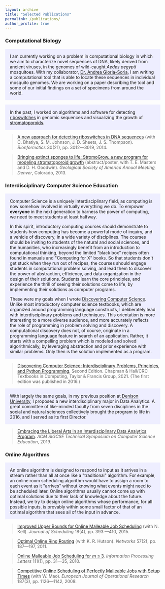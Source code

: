 ```yaml
---
layout: archive
title: "Selected Publications"
permalink: /publications/
author_profile: true
---
```

 
### Computational Biology

<div class="warning" style='padding:0.1em; background-color:#EEEEFF'>
<p style='margin-left:1em;margin-right:1em;'>
I am currently working on a problem in computational biology in which we aim to characterize novel sequences of DNA, likely derived from ancient viruses, in the genomes of wild-caught <i>Aedes aegypti</i> mosquitoes.  With my collaborator, <a href="https://portal.ct.gov/CAES/ABOUT-CAES/Staff-Biographies/Andrea-Gloria-Soria">Dr. Andrea Gloria-Soria</a>, I am writing a computational tool that is able to locate these sequences in individual mosquito genomes.  We are working on a paper describing the tool and some of our initial findings on a set of specimens from around the world.
</p>
</div>

<div><p></p></div>

<div class="warning" style='padding:0.1em; background-color:#EEEEFF'>
<p style='margin-left:1em;margin-right:1em;'>
In the past, I worked on algorithms and software for detecting <a href="https://www.nature.com/scitable/topicpage/riboswitches-a-common-rna-regulatory-element-14262702/">riboswitches</a> in genomic sequences and visualizing the growth of <a href="https://ucmp.berkeley.edu/online-exhibits/stromatoporoids/">stromatoporoids</a>.
</p>
</div>

> [A new approach for detecting riboswitches in DNA sequences](https://doi.org/10.1093/bioinformatics/btu479) (with C. Bhatiya, S. M. Johnson, J. D. Sheets, J. S. Thompson).  *Bionformatics* 30(21), pp. 3012—3019, 2014.

> [Bringing extinct sponges to life: StromoGrow, a new program for modeling stromatoporoid growth](/files/StromoGrow-Poster2.pdf) (abstract/poster, with T. E. Masters and D. H. Goodwin).  *Geological Society of America Annual Meeting, Denver*, Colorado, 2013.
 
### Interdisciplinary Computer Science Education

<div class="warning" style='padding:0.1em; background-color:#EEEEFF'>
<p style='margin-left:1em;margin-right:1em;'>
Computer Science is a uniquely interdisciplinary field, as computing is now somehow involved in virtually everything we do.  To empower <b>everyone</b> in the next generation to harness the power of computing, we need to meet students at least halfway.  
</p>
 
<p style='margin-left:1em;margin-right:1em;'>
In this spirit, introductory computing courses should demonstrate to students how computing has become a powerful mode of inquiry, and a vehicle of discovery, in a wide variety of disciplines.  The courses should be inviting to students of the natural and social sciences, and the humanities, who increasingly benefit from an introduction to computational thinking, beyond the limited "black box" recipes often found in manuals and "Computing for X" books.  So that students don't get stuck when they run out of recipes, the courses should engage students in computational problem solving, and lead them to discover the power of abstraction, efficiency, and data organization in the design of their solutions.  Students learn the core principles, and experience the thrill of seeing their solutions come to life, by implementing their solutions as computer programs.
 </p>

 <p style='margin-left:1em;margin-right:1em;'>
These were my goals when I wrote <a href="http://www.discoveringcs.net">Discovering Computer Science</a>.  Unlike most introductory computer science textbooks, which are organized around programming language constructs, I deliberately lead with interdisciplinary problems and techniques.  This orientation is  more interesting to a more diverse audience, and more accurately reflects the role of programming in problem solving and discovery.  A computational discovery does not, of course, originate in a programming language feature in search of an application.  Rather, it starts with a compelling problem which is modeled and solved algorithmically, by leveraging abstraction and prior experience with similar problems.  Only then is the solution implemented as a program.  
</p>
</div>
 
> [Discovering Computer Science: Interdisciplinary Problems, Principles, and Python Programming](http://www.discoveringcs.net), Second Edition. Chapman & Hall/CRC Textbooks in Computing, Taylor & Francis Group, 2021.  (The first edition was published in 2016.)

<div class="warning" style='padding:0.1em; background-color:#EEEEFF'>
<p style='margin-left:1em;margin-right:1em;'>
With largely the same goals, in my previous position at <a href="https://denison.edu/academics/data-analytics">Denison University</a>, I proposed a new interdisciplinary major in Data Analytics.  A great committee of like-minded faculty from seven disciplines in the social and natural sciences collectively brought the program to life in 2016, and I served as its first Director.
</p>
</div>

> [Embracing the Liberal Arts in an Interdisciplinary Data Analytics Program](https://dl.acm.org/doi/10.1145/3287324.3287436).  *ACM SIGCSE Technical Symposium on Computer Science Education*, 2019.

<!-- [Technically Speaking: Fostering the Communication Skills of Computer Science and Mathematics Students](https://dl.acm.org/doi/10.1145/1227504.1227375) (with L. D. Ludwig).  *ACM SIGCSE Technical Symposium on CS Education*, 185—189, 2007. -->
 
### Online Algorithms

<div class="warning" style='padding:0.1em; background-color:#EEEEFF'>
<p style='margin-left:1em;margin-right:1em;'>
An online algorithm is designed to respond to input as it arrives in a stream rather than all at once like a "traditional" algorithm.  For example, an online room scheduling algorithm would have to assign a room to each event as it "arrives" without knowing what events might need to be scheduled later.  Online algorithms usually cannot come up with optimal solutions due to their lack of knowledge about the future.  Instead, we try to design online algorithms whose performance, for all possible inputs, is provably within some small factor of that of an optimal algorithm that sees all of the input in advance.
</p>
</div>

> [Improved Upper Bounds for Online Malleable Job Scheduling](https://doi.org/10.1007/s10951-014-0406-9) (with N. Kell). *Journal of Scheduling* 18(4), pp. 393 —410, 2015.

> [Optimal Online Ring Routing](https://doi.org/10.1002/net.20400) (with K. R. Hutson).  *Networks* 57(2), pp. 187—197, 2011.

> [Online Malleable Job Scheduling for *m* ≤ 3](https://doi.org/10.1016/j.ipl.2010.10.010).  *Information Processing Letters* 111(1), pp. 31—35, 2010.

> [Competitive Online Scheduling of Perfectly Malleable Jobs with Setup Times](https://doi.org/10.1016/j.ejor.2006.06.064) (with W. Mao).  *European Journal of Operational Research* 187(3), pp. 1126—1142, 2008.
